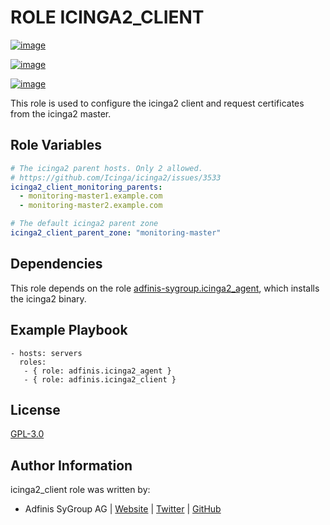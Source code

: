 ROLE ICINGA2\_CLIENT
====================

[![image](https://img.shields.io/github/license/adfinis/ansible-role-icinga2_client.svg?style=flat-square)](https://github.com/adfinis-sygroup/ansible-role-icinga2_client/blob/master/LICENSE)

[![image](https://img.shields.io/travis/adfinis/ansible-role-icinga2_client.svg?style=flat-square)](https://travis-ci.org/adfinis-sygroup/ansible-role-icinga2_client)

[![image](https://img.shields.io/badge/galaxy-adfinis.icinga2_client-660198.svg?style=flat-square)](https://galaxy.ansible.com/adfinis-sygroup/icinga2_client)

This role is used to configure the icinga2 client and request
certificates from the icinga2 master.

Role Variables
--------------

```yaml
# The icinga2 parent hosts. Only 2 allowed.
# https://github.com/Icinga/icinga2/issues/3533
icinga2_client_monitoring_parents:
  - monitoring-master1.example.com
  - monitoring-master2.example.com

# The default icinga2 parent zone
icinga2_client_parent_zone: "monitoring-master"
```

Dependencies
------------

This role depends on the role
[adfinis-sygroup.icinga2\_agent](https://galaxy.ansible.com/adfinis-sygroup/icinga2_agent),
which installs the icinga2 binary.

Example Playbook
----------------

``` {.sourceCode .yaml}
- hosts: servers
  roles:
   - { role: adfinis.icinga2_agent }
   - { role: adfinis.icinga2_client }
```

License
-------

[GPL-3.0](https://github.com/adfinis/ansible-role-icinga2_client/blob/master/LICENSE)

Author Information
------------------

icinga2\_client role was written by:

-   Adfinis SyGroup AG \| [Website](https://www.adfinis.com/) \|
    [Twitter](https://twitter.com/adfinis) \|
    [GitHub](https://github.com/adfinis)
